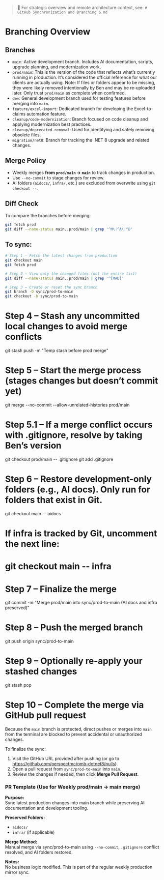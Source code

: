 > 📘 For strategic overview and remote architecture context, see: `# GitHub Synchronization and Branching S.md`

# Branching Overview

## Branches

- `main`: Active development branch. Includes AI documentation, scripts, upgrade planning, and modernization work.
- `prod/main`: This is the version of the code that reflects what’s currently running in production. It’s considered the official reference for what our clients are actually using. Note: If files or folders appear to be missing, they were likely removed intentionally by Ben and may be re-uploaded later. Only trust `prod/main` as complete when confirmed.
- `dev`: General development branch used for testing features before merging into `main`.
- `feature/excel-import`: Dedicated branch for developing the Excel-to-claims automation feature.
- `cleanup/code-modernization`: Branch focused on code cleanup and applying modernization best practices.
- `cleanup/deprecated-removal`: Used for identifying and safely removing obsolete files.
- `migration/net8`: Branch for tracking the .NET 8 upgrade and related changes.

## Merge Policy

- Weekly merges **from `prod/main` → `main`** to track changes in production.
- Use `--no-commit` to stage changes for review.
- AI folders (`aidocs/`, `infra/`, etc.) are excluded from overwrite using `git checkout --`.

## Diff Check

To compare the branches before merging:
```bash
git fetch prod
git diff --name-status main..prod/main | grep '^M\|^A\|^D'
```

## To sync:

```bash
# Step 1 – Fetch the latest changes from production
git checkout main
git fetch prod

# Step 2 – View only the changed files (not the entire list)
git diff --name-status main..prod/main | grep '^[MAD]'

# Step 3 – Create or reset the sync branch
git branch -D sync/prod-to-main  
git checkout -b sync/prod-to-main
```

# Step 4 – Stash any uncommitted local changes to avoid merge conflicts
git stash push -m "Temp stash before prod merge"

# Step 5 – Start the merge process (stages changes but doesn’t commit yet)
git merge --no-commit --allow-unrelated-histories prod/main

# Step 5.1 – If a merge conflict occurs with .gitignore, resolve by taking Ben’s version
git checkout prod/main -- .gitignore
git add .gitignore

# Step 6 – Restore development-only folders (e.g., AI docs). Only run for folders that exist in Git.
git checkout main -- aidocs
# If infra is tracked by Git, uncomment the next line:
# git checkout main -- infra

# Step 7 – Finalize the merge
git commit -m "Merge prod/main into sync/prod-to-main (AI docs and infra preserved)"

# Step 8 – Push the merged branch
git push origin sync/prod-to-main

# Step 9 – Optionally re-apply your stashed changes
git stash pop

# Step 10 – Complete the merge via GitHub pull request
Because the `main` branch is protected, direct pushes or merges into `main` from the terminal are blocked to prevent accidental or unauthorized changes.

To finalize the sync:
1. Visit the GitHub URL provided after pushing (or go to https://github.com/perspectmc/pmb-dotnet8/pulls).
2. Open a pull request from `sync/prod-to-main` into `main`.
3. Review the changes if needed, then click **Merge Pull Request**.

### PR Template (Use for Weekly prod/main → main merge)

**Purpose:**  
Sync latest production changes into main branch while preserving AI documentation and development tooling.

**Preserved Folders:**  
- `aidocs/`
- `infra/` (if applicable)

**Merge Method:**  
Manual merge via sync/prod-to-main using `--no-commit`, `.gitignore` conflict resolved, and AI folders restored.

**Notes:**  
No business logic modified. This is part of the regular weekly production mirror sync.